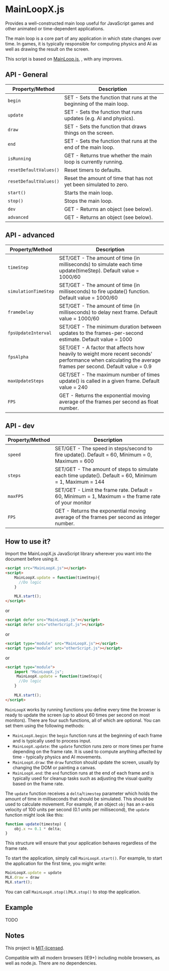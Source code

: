 # MainLoopX.js
Provides a well-constructed main loop useful for JavaScript games and other animated or time-dependent applications.

The main loop is a core part of any application in which state changes over time. In games, it is typically responsible for computing physics and AI as well as drawing the result on the screen.

This script is based on [MainLoop.js](https://github.com/IceCreamYou/MainLoop.js), , with any improves.

## API - General

| Property/Method       | Description                                                                                                      |
|-----------------------|------------------------------------------------------------------------------------------------------------------|
| `begin`               | SET - Sets the function that runs at the beginning of the main loop.                                             |
| `update`              | SET - Sets the function that runs updates (e.g. AI and physics).                                                 |
| `draw`                | SET - Sets the function that draws things on the screen.                                                         |
| `end`                 | SET - Sets the function that runs at the end of the main loop.                                                   |
| `isRunning`           | GET - Returns true whether the main loop is currently running.                                                   |
| `resetDefaultValues()`| Reset timers to defaults.                                                                                        |
| `resetDefaultValues()`| Reset the amount of time that has not yet been simulated to zero.                                                |
| `start()`             | Starts the main loop.                                                                                            |
| `stop()`              | Stops the main loop.                                                                                             |
| `dev`                 | GET - Returns an object (see below).                                                                             |
| `advanced`            | GET - Returns an object (see below).                                                                             |


## API - advanced

| Property/Method       | Description                                                                                                       |
|--------------------------|----------------------------------------------------------------------------------------------------------------|
| `timeStep`               | SET/GET - The amount of time (in milliseconds) to simulate each time update(timeStep). Default value = 1000/60 |
| `simulationTimeStep`     | SET/GET - The amount of time (in milliseconds) to fire update() function. Default value = 1000/60              |
| `frameDelay`             | SET/GET - The amount of time (in milliseconds) to delay next frame. Default value = 1000/60                    |
| `fpsUpdateInterval`      | SET/GET - The minimum duration between updates to the frames-per-second estimate. Default value = 1000         |
| `fpsAlpha`               | SET/GET - A factor that affects how heavily to weight more recent seconds' performance when calculating the average frames per second. Default value =  0.9 |
| `maxUpdateSteps`         | GET/SET - The maximum number of times update() is called in a given frame. Default value = 240                 |
| `FPS`                    | GET - Returns the exponential moving average of the frames per second as float number.                         |


## API - dev

| Property/Method       | Description                                                                                                |
|--------------------------|---------------------------------------------------------------------------------------------------------|
| `speed`               | SET/GET - The speed in steps/second to fire update(). Default = 60, Minimum = 0, Maximum = 600             |
| `steps`               | SET/GET - The amount of steps to simulate each time update(). Default = 60, Minimum = 1, Maximum = 144     |
| `maxFPS`              | SET/GET - Limit the frame rate. Default = 60, Minimum = 1, Maximum = the frame rate of your monitor        |
| `FPS`                 | GET - Returns the exponential moving average of the frames per second as integer number.                   |

## How to use it?

Import the MainLoopX.js JavaScript library wherever you want into the document before using it.

``` html
<script src="MainLoopX.js"></script>
<script>
    MainLoopX.update = function(timeStep){
      //Do logic
    }
  
    MLX.start();
</script>
```

or

``` html
<script defer src="MainLoopX.js"></script>
<script defer src="otherScript.js"></script>
```

or

``` html
<script type="module" src="MainLoopX.js"></script>
<script type="module" src="otherScript.js"></script>
```

or

``` html
<script type="module">
    import "MainLoopX.js";
     MainLoopX.update = function(timeStep){
      //Do logic
    }
  
    MLX.start();
</script>
```

`MainLoopX` works by running functions you define every time the browser is
ready to update the screen (up to about 60 times per second on most monitors).
There are four such functions, all of which are optional. You can set them
using the following methods:

 - `MainLoopX.begin`: the `begin` function runs at the beginning of each
   frame and is typically used to process input.
 - `MainLoopX.update`: the `update` function runs zero or more times per
   frame depending on the frame rate. It is used to compute anything affected
   by time - typically physics and AI movements.
 - `MainLoopX.draw`: the `draw` function should update the screen, usually
   by changing the DOM or painting a canvas.
 - `MainLoopX.end`: the `end` function runs at the end of each frame and is
   typically used for cleanup tasks such as adjusting the visual quality based
   on the frame rate.

The `update` function receives a `delta`/`timestep` parameter which holds the amount of
time in milliseconds that should be simulated. This should be used to calculate
movement. For example, if an object `obj` has an x-axis velocity of 100 units
per second (0.1 units per millisecond), the `update` function might look like
this:

```javascript
function update(timestep) {
    obj.x += 0.1 * delta;
}
```

This structure will ensure that your application behaves regardless of the
frame rate.

To start the application, simply call `MainLoopX.start()`. For example, to start
the application for the first time, you might write:

```javascript
MainLoopX.update = update
MLX.draw = draw
MLX.start();
```

You can call `MainLoopX.stop()`/`MLX.stop()` to stop the application.

## Example

TODO

## Notes

This project is
[MIT-licensed](https://github.com/erovas/MainLoopX.js/blob/main/LICENSE).

Compatible with all modern browsers (IE9+) including mobile browsers, as well
as node.js. There are no dependencies.

